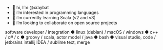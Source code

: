 - 👋 hi, I’m @xraybat
- 👀 i’m interested in programming languages
- 🌱 i’m currently learning Scala (v2 and v3)
- 💞️ i’m looking to collaborate on open source projects

software developer / integration ● linux (debian) / macOS / windows ● c++ / c# / c ● groovy / scala, actor model / java ● bash ● visual studio, code / jetbrains intellij IDEA / sublime text, merge

<!---
xraybat/xraybat is a ✨ special ✨ repository because its `README.md` (this file) appears on your GitHub profile.
You can click the Preview link to take a look at your changes.
--->
